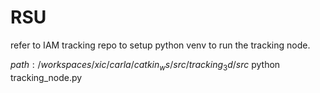# RSU

refer to IAM tracking repo to setup python venv to run the tracking node. 

$path: /workspaces/xic/carla/catkin_ws/src/tracking_3d/src$ python tracking_node.py
